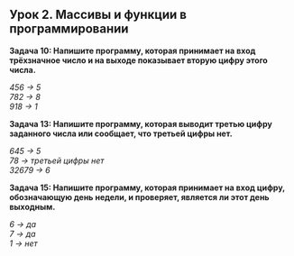 ## **Урок 2. Массивы и функции в программировании**

**Задача 10: Напишите программу, которая принимает на вход трёхзначное число и на выходе показывает вторую цифру этого числа.**

*456 -> 5  
782 -> 8  
918 -> 1*

**Задача 13: Напишите программу, которая выводит третью цифру заданного числа или сообщает, что третьей цифры нет.**

*645 -> 5  
78 -> третьей цифры нет  
32679 -> 6*

**Задача 15: Напишите программу, которая принимает на вход цифру, обозначающую день недели, и проверяет, является ли этот день выходным.**

*6 -> да  
7 -> да  
1 -> нет*